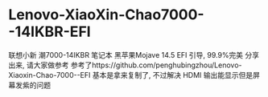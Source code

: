 # Lenovo-XiaoXin-Chao7000--14IKBR-EFI
联想小新 潮7000-14IKBR 笔记本  黑苹果Mojave 14.5 EFI 引导,  99.9%完美  分享出来, 请大家做参考
参考了https://github.com/penghubingzhou/Lenovo-Xiaoxin-Chao-7000--EFI
基本是拿来复制了, 不过解决 HDMI 输出能显示但是屏幕发紫的问题
